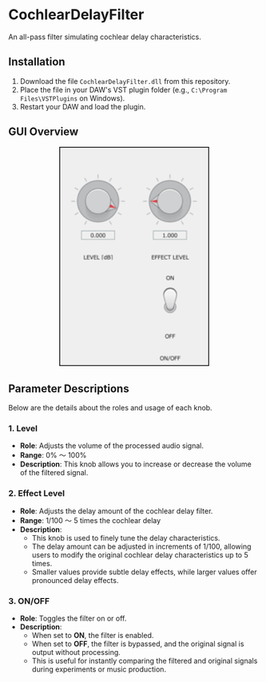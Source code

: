 # CochlearDelayFilter
An all-pass filter simulating cochlear delay characteristics.

## Installation
1. Download the file `CochlearDelayFilter.dll` from this repository.
2. Place the file in your DAW's VST plugin folder (e.g., `C:\Program Files\VSTPlugins` on Windows).
3. Restart your DAW and load the plugin.


## GUI Overview
<div align="center">
    <img src="CochlearDelayFilterGUI.png" alt="GUI Screenshot" width="300">
</div>

## Parameter Descriptions
Below are the details about the roles and usage of each knob.

### 1. **Level**
- **Role**: Adjusts the volume of the processed audio signal.
- **Range**: 0% ～ 100%
- **Description**: This knob allows you to increase or decrease the volume of the filtered signal.

### 2. **Effect Level**
- **Role**: Adjusts the delay amount of the cochlear delay filter.
- **Range**: 1/100 ～ 5 times the cochlear delay
- **Description**: 
  - This knob is used to finely tune the delay characteristics.
  - The delay amount can be adjusted in increments of 1/100, allowing users to modify the original cochlear delay characteristics up to 5 times.
  - Smaller values provide subtle delay effects, while larger values offer pronounced delay effects.

### 3. **ON/OFF**
- **Role**: Toggles the filter on or off.
- **Description**:
  - When set to **ON**, the filter is enabled.
  - When set to **OFF**, the filter is bypassed, and the original signal is output without processing.
  - This is useful for instantly comparing the filtered and original signals during experiments or music production.
